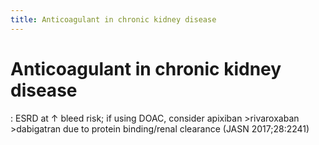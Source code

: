 ```yaml
---
title: Anticoagulant in chronic kidney disease
---
```

# Anticoagulant in chronic kidney disease

 : ESRD at ↑ bleed risk; if using DOAC, consider apixiban >rivaroxaban >dabigatran due to protein binding/renal clearance (JASN 2017;28:2241)
